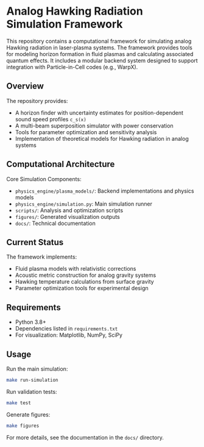Analog Hawking Radiation Simulation Framework
============================================

This repository contains a computational framework for simulating analog Hawking radiation in laser-plasma systems. The framework provides tools for modeling horizon formation in fluid plasmas and calculating associated quantum effects. It includes a modular backend system designed to support integration with Particle-in-Cell codes (e.g., WarpX).

## Overview

The repository provides:
- A horizon finder with uncertainty estimates for position-dependent sound speed profiles `c_s(x)`
- A multi-beam superposition simulator with power conservation
- Tools for parameter optimization and sensitivity analysis
- Implementation of theoretical models for Hawking radiation in analog systems

## Computational Architecture

Core Simulation Components:
- `physics_engine/plasma_models/`: Backend implementations and physics models
- `physics_engine/simulation.py`: Main simulation runner
- `scripts/`: Analysis and optimization scripts
- `figures/`: Generated visualization outputs
- `docs/`: Technical documentation

## Current Status

The framework implements:
- Fluid plasma models with relativistic corrections
- Acoustic metric construction for analog gravity systems
- Hawking temperature calculations from surface gravity
- Parameter optimization tools for experimental design

## Requirements

- Python 3.8+
- Dependencies listed in `requirements.txt`
- For visualization: Matplotlib, NumPy, SciPy

## Usage

Run the main simulation:
```bash
make run-simulation
```

Run validation tests:
```bash
make test
```

Generate figures:
```bash
make figures
```

For more details, see the documentation in the `docs/` directory.